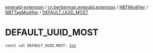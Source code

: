 [emerald-extension](../../../index.md) / [cn.berberman.emerald.extension](../../index.md) / [NBTModifier](../index.md) / [NBTTagModifier](index.md) / [DEFAULT_UUID_MOST](.)

# DEFAULT_UUID_MOST

`const val DEFAULT_UUID_MOST: `[`Int`](https://kotlinlang.org/api/latest/jvm/stdlib/kotlin/-int/index.html)